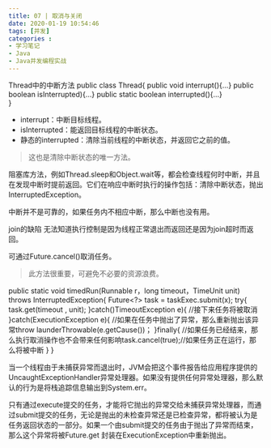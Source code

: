 ```yaml
---
title: 07 | 取消与关闭
date: 2020-01-19 10:54:46
tags: [并发]
categories :
- 学习笔记
- Java
- Java并发编程实战
---
```

Thread中的中断方法
public class Thread{
    public void interrupt(){...}
    public boolean isInterrupted){...}
    public static boolean interrupted(){...}    
}
- interrupt：中断目标线程。
- isInterrupted：能返回目标线程的中断状态。
- 静态的interrupted：清除当前线程的中断状态，并返回它之前的值。
> 这也是清除中断状态的唯一方法。

阻塞库方法，例如Thread.sleep和Object.wait等，都会检查线程何时中断，并且在发现中断时提前返回。它们在响应中断时执行的操作包括：清除中断状态，抛出InterruptedException。

中断并不是可靠的，如果任务内不相应中断，那么中断也没有用。

join的缺陷
无法知道执行控制是因为线程正常退出而返回还是因为join超时而返回。

可通过Future.cancel()取消任务。
>此方法很重要，可避免不必要的资源浪费。

public static void timedRun(Runnable r，long timeout，TimeUnit unit) throws InterruptedException{
    Future<?> task = taskExec.submit(x);
    try{
        task.get(timeout , unit);
    }catch()TimeoutException e){
        //接下来任务将被取消
    }catch(ExecutionException e){
        //如果在任务中抛出了异常，那么重新抛出该异常throw launderThrowable(e.getCause())；
    }finally{
        //如果任务已经结来，那么执行取消操作也不会带来任何影响task.cancel(true);//如果任务正在运行，那么将被中断
    }
}

当一个线程由于未捕获异常而退出时，JVM会把这个事件报告给应用程序提供的UncaughtExceptionHandler异常处理器。如果没有提供任何异常处理器，那么默认的行为是将栈追踪信息输出到System.err。

只有通过execute提交的任务，才能将它抛出的异常交给未捕获异常处理器，而通过submit提交的任务，无论是抛出的未检查异常还是已检查异常，都将被认为是任务返回状态的一部分。如果一个由submit提交的任务由于抛出了异常而结束，那么这个异常将被Future.get 封装在ExecutionException中重新抛出。

